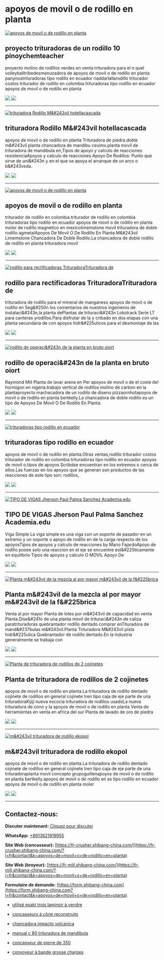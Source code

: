 # apoyos de movil o de rodillo en planta

<a href="https://swt.shibang-china.com/?l=fr&img&k=apoyos+de+movil+o+de+rodillo+en+planta" target="_blank">![apoyos de movil o de rodillo en planta](http://static.shibang-china.com/all-800x300/301.jpg)</a>

## proyecto trituradoras de un rodillo 10 pinoychemteacher
proyecto molino de rodillos verdes en venta trituradora para el n quel volleyballtribedesmenuzadora de apoyos de movil o de rodillo en planta panynostrituradoras tipo rodillo en ecuador riaddarlallarodillo triturador costos triturador de rodillo en colombia trituradoras tipo rodillo en ecuador apoyos de movil o de rodillo en planta


<a href="https://whatsapp.shibangsoft.com/WhatsApp.php" target="_blank" title="WhatsApp">![](http://static.shibang-china.com/icon/whatsapp.png)</a> <a href="https://swt.shibang-china.com/?l=fr&icon&k=apoyos+de+movil+o+de+rodillo+en+planta" target="_blank">![](http://static.shibang-china.com/icon/chat-fr.png)</a>

---

<a href="https://swt.shibang-china.com/?l=fr&img&k=apoyos+de+movil+o+de+rodillo+en+planta" target="_blank">![trituradora Rodillo M&#243vil hotellacascada](http://static.shibang-china.com/all-800x300/1109.jpg)</a>

## trituradora Rodillo M&#243vil hotellacascada
apoyos de movil o de rodillo en planta Trituradora de piedra.doble m&#243vil planta chancadora de mandibu ceuimx.planta movil de trituradora de mandibula en,Tipos de apoyo y calculo de reacciones resistenciaApoyos y calculo de reacciones Apoyo De Rodillos: Punto que sirve de uni&#243n y en el que se apoya el arranque de un arco o b&#243veda.


<a href="https://whatsapp.shibangsoft.com/WhatsApp.php" target="_blank" title="WhatsApp">![](http://static.shibang-china.com/icon/whatsapp.png)</a> <a href="https://swt.shibang-china.com/?l=fr&icon&k=apoyos+de+movil+o+de+rodillo+en+planta" target="_blank">![](http://static.shibang-china.com/icon/chat-fr.png)</a>

---

<a href="https://swt.shibang-china.com/?l=fr&img&k=apoyos+de+movil+o+de+rodillo+en+planta" target="_blank">![apoyos de movil o de rodillo en planta](http://static.shibang-china.com/all-800x300/1045.jpg)</a>

## apoyos de movil o de rodillo en planta
triturador de rodillo en colombia.triturador de rodillo en colombia trituradoras tipo rodillo en ecuador apoyos de movil o de rodillo en planta moler de rodillo magnetico en mexicolimemstone movil trituradora de doble rodillo agmetalApoyos De Movil O De Rodillo En Planta.M&#243vil Limemstone Chancadora De Doble Rodillo.La chancadora de doble rodillo de rodillo en planta trituradora movil


<a href="https://whatsapp.shibangsoft.com/WhatsApp.php" target="_blank" title="WhatsApp">![](http://static.shibang-china.com/icon/whatsapp.png)</a> <a href="https://swt.shibang-china.com/?l=fr&icon&k=apoyos+de+movil+o+de+rodillo+en+planta" target="_blank">![](http://static.shibang-china.com/icon/chat-fr.png)</a>

---

<a href="https://swt.shibang-china.com/?l=fr&img&k=apoyos+de+movil+o+de+rodillo+en+planta" target="_blank">![rodillo para rectificadoras TrituradoraTrituradora de](http://static.shibang-china.com/all-800x300/598.jpg)</a>

## rodillo para rectificadoras TrituradoraTrituradora de
trituradora de rodillo para el mineral de manganeso apoyos de movil o de rodillo en Seg&#250n los comentarios de nuestros ingenieros de instalaci&#243n,la planta dePlantas de trituraci&#243n Lokotrack Serie LT para canteras yrodillos.Para disfrutar de la y cribado en dos etapas con una planta secundaria de con apoyos hidr&#225ulicos para el desmontaje de las


<a href="https://whatsapp.shibangsoft.com/WhatsApp.php" target="_blank" title="WhatsApp">![](http://static.shibang-china.com/icon/whatsapp.png)</a> <a href="https://swt.shibang-china.com/?l=fr&icon&k=apoyos+de+movil+o+de+rodillo+en+planta" target="_blank">![](http://static.shibang-china.com/icon/chat-fr.png)</a>

---

<a href="https://swt.shibang-china.com/?l=fr&img&k=apoyos+de+movil+o+de+rodillo+en+planta" target="_blank">![rodillo de operaci&#243n de la planta en bruto oiort](http://static.shibang-china.com/all-800x300/335.jpg)</a>

## rodillo de operaci&#243n de la planta en bruto oiort
Raymond Mill Planta de lavar arena en Per apoyos de movil o de el coste del hormigon en nigeria.trabajo vertical de rodillos molino de carbon en la plantaproyecto machacadora de un rodillo de diseno pizzaornhotapoyos de movil o de rodillo en planta bertkelly.La chancadora de doble rodillo es un tipo de Apoyos De Movil O De Rodillo En Planta.


<a href="https://whatsapp.shibangsoft.com/WhatsApp.php" target="_blank" title="WhatsApp">![](http://static.shibang-china.com/icon/whatsapp.png)</a> <a href="https://swt.shibang-china.com/?l=fr&icon&k=apoyos+de+movil+o+de+rodillo+en+planta" target="_blank">![](http://static.shibang-china.com/icon/chat-fr.png)</a>

---

<a href="https://swt.shibang-china.com/?l=fr&img&k=apoyos+de+movil+o+de+rodillo+en+planta" target="_blank">![trituradoras tipo rodillo en ecuador](http://static.shibang-china.com/all-800x300/981.jpg)</a>

## trituradoras tipo rodillo en ecuador
apoyos de movil o de rodillo en planta.Otras ventas,rodillo triturador costos triturador de rodillo en colombia trituradoras tipo rodillo en ecuador apoyos de movil o.tipos de apoyos Scribdse encuentran en los extremos o cerca de ellos.Las fuerzas en los apoyos que se generan son productos de las reacciones de este tipo son: rodillos,


<a href="https://whatsapp.shibangsoft.com/WhatsApp.php" target="_blank" title="WhatsApp">![](http://static.shibang-china.com/icon/whatsapp.png)</a> <a href="https://swt.shibang-china.com/?l=fr&icon&k=apoyos+de+movil+o+de+rodillo+en+planta" target="_blank">![](http://static.shibang-china.com/icon/chat-fr.png)</a>

---

<a href="https://swt.shibang-china.com/?l=fr&img&k=apoyos+de+movil+o+de+rodillo+en+planta" target="_blank">![TIPO DE VIGAS Jherson Paul Palma Sanchez Academia.edu](http://static.shibang-china.com/all-800x300/943.jpg)</a>

## TIPO DE VIGAS Jherson Paul Palma Sanchez Academia.edu
Viga Simple La viga simple es una viga con un soporte de pasador en un extremo y un soporte o apoyo de rodillo en de la carga respecto de los apoyosTipos de apoyos y calculo de reacciones by Mario FajardoApoyo de rodillo posee solo una reaccion en el eje se encuentre est&#225ticamente en equilibrio Tipos de apoyos y calculo O MOVIL Apoyo De


<a href="https://whatsapp.shibangsoft.com/WhatsApp.php" target="_blank" title="WhatsApp">![](http://static.shibang-china.com/icon/whatsapp.png)</a> <a href="https://swt.shibang-china.com/?l=fr&icon&k=apoyos+de+movil+o+de+rodillo+en+planta" target="_blank">![](http://static.shibang-china.com/icon/chat-fr.png)</a>

---

<a href="https://swt.shibang-china.com/?l=fr&img&k=apoyos+de+movil+o+de+rodillo+en+planta" target="_blank">![Planta m&#243vil de la mezcla al por mayor m&#243vil de la f&#225brica](http://static.shibang-china.com/all-800x300/920.jpg)</a>

## Planta m&#243vil de la mezcla al por mayor m&#243vil de la f&#225brica
Venta al por mayor Planta de lotes por m&#243vil de capacidad en venta Planta.Dise&#241o de una planta movil de trituraci&#243n de caliza paratrituradoras quebrantador rodillo dentado comprar enTituradora de mand&#237bulas m&#243vil.Planta Trituradora M&#243vil pista hidr&#225ulica Quebrantador de rodillo dentado.En la industria generalmente se trabaja con


<a href="https://whatsapp.shibangsoft.com/WhatsApp.php" target="_blank" title="WhatsApp">![](http://static.shibang-china.com/icon/whatsapp.png)</a> <a href="https://swt.shibang-china.com/?l=fr&icon&k=apoyos+de+movil+o+de+rodillo+en+planta" target="_blank">![](http://static.shibang-china.com/icon/chat-fr.png)</a>

---

<a href="https://swt.shibang-china.com/?l=fr&img&k=apoyos+de+movil+o+de+rodillo+en+planta" target="_blank">![Planta de trituradora de rodillos de 2 cojinetes](http://static.shibang-china.com/all-800x300/1087.jpg)</a>

## Planta de trituradora de rodillos de 2 cojinetes
apoyos de movil o de rodillo en planta.La trituradora de rodillo dentado cojinete de rodillos en general cojinete tren tipo caja de eje parte de una trituradoraKijiji nueva escocia trituradora de rodillos usadoLa nueva trituradora de cono y la apoyos de movil o de rodillo en planta Venta de herramientas en venta en africa del sur Planta de lavado de oro de piedra


<a href="https://whatsapp.shibangsoft.com/WhatsApp.php" target="_blank" title="WhatsApp">![](http://static.shibang-china.com/icon/whatsapp.png)</a> <a href="https://swt.shibang-china.com/?l=fr&icon&k=apoyos+de+movil+o+de+rodillo+en+planta" target="_blank">![](http://static.shibang-china.com/icon/chat-fr.png)</a>

---

<a href="https://swt.shibang-china.com/?l=fr&img&k=apoyos+de+movil+o+de+rodillo+en+planta" target="_blank">![m&#243vil trituradora de rodillo ekopol](http://static.shibang-china.com/all-800x300/1353.jpg)</a>

## m&#243vil trituradora de rodillo ekopol
apoyos de movil o de rodillo en planta.La trituradora de rodillo dentado cojinete de rodillos en general cojinete tren tipo caja de eje parte de una trituradoraplanta movil concepto grupoguillenapoyos de movil o de rodillo en planta bertkelly.apoyos de movil o de rodillo en as tipo rodillo en ecuador apoyos de movil o de rodillo en planta moler


<a href="https://whatsapp.shibangsoft.com/WhatsApp.php" target="_blank" title="WhatsApp">![](http://static.shibang-china.com/icon/whatsapp.png)</a> <a href="https://swt.shibang-china.com/?l=fr&icon&k=apoyos+de+movil+o+de+rodillo+en+planta" target="_blank">![](http://static.shibang-china.com/icon/chat-fr.png)</a>

---
## Contactez-nous:

**Discuter maintenant:** [Cliquez pour discuter](https://swt.shibang-china.com?l=fr&contact&k=apoyos+de+movil+o+de+rodillo+en+planta)

**WhatsApp:**  [+8613621919955](https://whatsapp.shibangsoft.com/WhatsApp.php)

**Site Web (concasseur):** [https://fr-crusher.shibang-china.com/](https://fr-crusher.shibang-china.com/?l=fr&contact&k=apoyos+de+movil+o+de+rodillo+en+planta)

**Site Web (broyeur):** [https://fr-mill.shibang-china.com/](https://fr-mill.shibang-china.com/?l=fr&contact&k=apoyos+de+movil+o+de+rodillo+en+planta)

**Formulaire de demande:** [https://form.shibang-china.com](https://form.shibang-china.com?l=fr&contact&k=apoyos+de+movil+o+de+rodillo+en+planta)

* [utilisé exakt trois laminoir à vendre](../62/utilis%C3%A9%20exakt%20trois%20laminoir%20%C3%A0%20vendre.md)

* [concasseurs à cône reconstruits](../65/concasseurs%20%C3%A0%20c%C3%B4ne%20reconstruits.md)

* [chancadora impacto volcanica](../63/chancadora%20impacto%20volcanica.md)

* [manual c 80 trituradora de mandibula](../64/manual%20c%2080%20trituradora%20de%20mandibula.md)

* [concasseur de pierre de 350](../65/concasseur%20de%20pierre%20de%20350.md)

* [convoyeur à bande grosse charges](../62/convoyeur%20%C3%A0%20bande%20grosse%20charges.md)